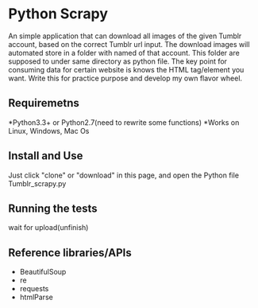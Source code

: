 # Python Scrapy

An simple application that can download all images of the given Tumblr account, based on the correct Tumblr url input. The download images will automated store in a folder with named of that account. This folder are supposed to under same directory as python file.
The key point for consuming data for certain website is knows the HTML tag/element you want. 
Write this for practice purpose and develop my own flavor wheel.

## Requiremetns
*Python3.3+ or Python2.7(need to rewrite some functions)
*Works on Linux, Windows, Mac Os

## Install and Use
Just click "clone" or "download" in this page, and open the Python file Tumblr_scrapy.py

## Running the tests
wait for upload(unfinish)

## Reference libraries/APIs
* BeautifulSoup
* re
* requests
* htmlParse

